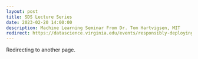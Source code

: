```yaml
---
layout: post
title: SDS Lecture Series
date: 2023-02-20 14:00:00
description: Machine Learning Seminar From Dr. Tom Hartvigsen, MIT
redirect: https://datascience.virginia.edu/events/responsibly-deploying-machine-learning-health/feb-24
---
```


Redirecting to another page.
